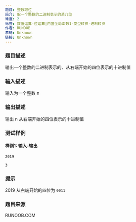 ```yaml
---
题目: 整数取位
简介: 取一个整数的二进制表示的某几位
难度: 2
标签: 数值运算-位运算|内置全局函数1-类型转换-进制转换
作者: RUNOOB
慕码: Unknown
链接: Unknown
---
```


### 题目描述

输出一个整数的二进制表示的、从右端开始的四位表示的十进制值

### 输入描述

输入为一个整数 n

### 输出描述

输出 n 从右端开始的四位表示的十进制值

### 测试样例

#### 样例1: 输入-输出

```
2019
```

```
3
```

### 提示

2019 从右端开始的四位为 `0011`

### 题目来源

RUNOOB.COM
